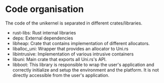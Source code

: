 # Code organisation

The code of the unikernel is separated in different crates/libraries.

- rust-libs: Rust internal libraries
- deps: External dependencies
- libheap: Crate that contains implementation of different allocators.
- liballoc_uni: Wrapper that provides an allocator to Uni.rs
- libintrusive: Implementation of various intrusive containers
- libuni: Main crate that exports all Uni.rs's API.
- libboot: This library is responsible to wrap the user's application and
correctly initialize and setup the environment and the platform. It is not
directly accessible from the user's application.
